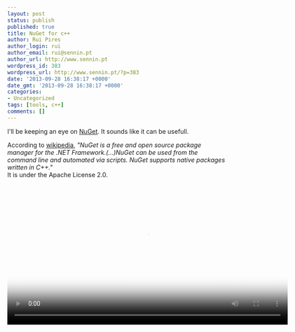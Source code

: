 ```yaml
---
layout: post
status: publish
published: true
title: NuGet for c++
author: Rui Pires
author_login: rui
author_email: rui@sennin.pt
author_url: http://www.sennin.pt
wordpress_id: 383
wordpress_url: http://www.sennin.pt/?p=383
date: '2013-09-28 16:38:17 +0000'
date_gmt: '2013-09-28 16:38:17 +0000'
categories:
- Uncategorized
tags: [tools, c++]
comments: []
---
```

<p>I'll be keeping an eye on <a href="http://www.nuget.org/">NuGet</a>. It sounds like it can be usefull.</p>
<p>According to <a href="http://en.wikipedia.org/wiki/Nuget">wikipedia</a>, <em>"NuGet is a free and open source package manager for the .NET Framework.(...)NuGet can be used from the command line and automated via scripts. NuGet supports native packages written in C++."</em><br />
It is under the Apache License 2.0.</p>
<p><video width="640" height="auto" poster="http://files.channel9.msdn.com/thumbnail/c54d9d89-120e-4af9-8960-9aab9982d6a8.jpg" controls="controls"><source src="http://media.ch9.ms/ch9/aea9/25c357cb-5d68-4013-a07b-77b6458baea9/GoingNative16VCNuGet_mid.mp4" type="video/mp4" /><source src="http://media.ch9.ms/ch9/aea9/25c357cb-5d68-4013-a07b-77b6458baea9/GoingNative16VCNuGet.webm" type="video/webm" /><object width="auto" height="auto" classid="clsid:d27cdb6e-ae6d-11cf-96b8-444553540000" codebase="http://download.macromedia.com/pub/shockwave/cabs/flash/swflash.cab#version=6,0,40,0"><param name="src" value="http://www.sennin.pt/wp-includes/js/tinymce/plugins/media/moxieplayer.swf" /><param name="flashvars" value="url=http%3A//media.ch9.ms/ch9/aea9/25c357cb-5d68-4013-a07b-77b6458baea9/GoingNative16VCNuGet_mid.mp4&amp;poster=http%3A//files.channel9.msdn.com/thumbnail/c54d9d89-120e-4af9-8960-9aab9982d6a8.jpg" /><param name="allowfullscreen" value="true" /><param name="allowscriptaccess" value="true" /><embed width="960" height="540" type="application/x-shockwave-flash" src="http://www.sennin.pt/wp-includes/js/tinymce/plugins/media/moxieplayer.swf" flashvars="url=http%3A//media.ch9.ms/ch9/aea9/25c357cb-5d68-4013-a07b-77b6458baea9/GoingNative16VCNuGet_mid.mp4&amp;poster=http%3A//files.channel9.msdn.com/thumbnail/c54d9d89-120e-4af9-8960-9aab9982d6a8.jpg" allowfullscreen="true" allowscriptaccess="true" /></object></video></p>
